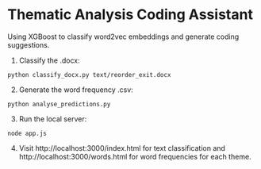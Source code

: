 # Thematic Analysis Coding Assistant

Using XGBoost to classify word2vec embeddings and generate coding suggestions.

1) Classify the .docx:
```
python classify_docx.py text/reorder_exit.docx
```
2) Generate the word frequency .csv:
```
python analyse_predictions.py
```
3) Run the local server:
```
node app.js
```
4) Visit http://localhost:3000/index.html for text classification and http://localhost:3000/words.html for word frequencies for each theme.
